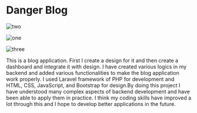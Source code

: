 # Danger Blog



![two](https://user-images.githubusercontent.com/62251171/204523627-31822217-3aa8-4f35-8fc5-6fdb3c7d6fd1.png)



![one](https://user-images.githubusercontent.com/62251171/204524245-d1d258fd-bff0-44f4-b4bf-186fa297d5b3.png)



![three](https://user-images.githubusercontent.com/62251171/204524205-19fdbb26-9660-4ec6-a2bc-3ef6581c3c16.png)




This is a blog application. First I create a design for it and then create a dashboard and integrate it with design. I have created various logics in my backend and added various functionalities to make the blog application work properly. I used Laravel framework of PHP for development and HTML, CSS, JavaScript, and Bootstrap for design.By doing this project I have understood many complex aspects of backend development and have been able to apply them in practice. I think my coding skills have improved a lot through this and I hope to develop better applications in the future.
